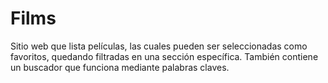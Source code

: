 # Films
Sitio web que lista películas, las cuales pueden ser seleccionadas como favoritos, quedando filtradas en una sección específica. También contiene un buscador que funciona mediante palabras claves.
